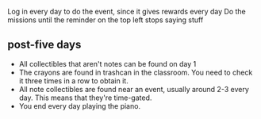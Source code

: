Log in every day to do the event, since it gives rewards every day 
Do the missions until the reminder on the top left stops saying stuff 

## post-five days 

- All collectibles that aren't notes can be found on day 1
- The crayons are found in trashcan in the classroom. You need to check it three times in a row to obtain it. 
- All note collectibles are found near an event, usually around 2-3 every day. This means that they're time-gated. 
- You end every day playing the piano.
